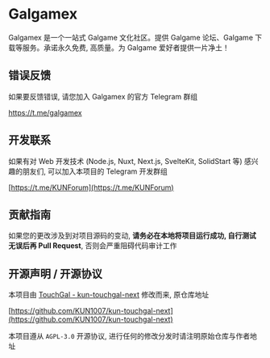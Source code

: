 # Galgamex

Galgamex 是一个一站式 Galgame 文化社区。提供 Galgame 论坛、Galgame 下载等服务。承诺永久免费, 高质量。为 Galgame 爱好者提供一片净土！

## 错误反馈

如果要反馈错误, 请您加入 Galgamex 的官方 Telegram 群组

https://t.me/galgamex

## 开发联系

如果有对 Web 开发技术 (Node.js, Nuxt, Next.js, SvelteKit, SolidStart 等) 感兴趣的朋友们, 可以加入本项目的 Telegram 开发群组

[https://t.me/KUNForum](https://t.me/KUNForum)

## 贡献指南

如果您的更改涉及到对项目源码的变动, **请务必在本地将项目运行成功, 自行测试无误后再 Pull Request**, 否则会严重阻碍代码审计工作

## 开源声明 / 开源协议

本项目由 [TouchGal - kun-touchgal-next](https://github.com/KUN1007/kun-touchgal-next) 修改而来, 原仓库地址

[https://github.com/KUN1007/kun-touchgal-next](https://github.com/KUN1007/kun-touchgal-next)

本项目遵从 `AGPL-3.0` 开源协议, 进行任何的修改分发时请注明原始仓库与作者地址
